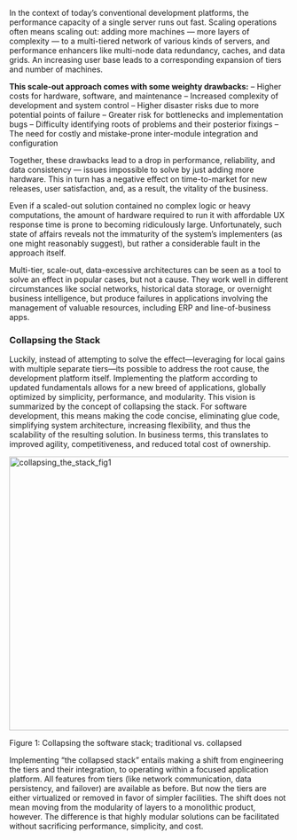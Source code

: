 In the context of today’s conventional development platforms, the performance capacity of a single server runs out fast. Scaling operations often means scaling out: adding more machines — more layers of complexity — to a multi-tiered network of various kinds of servers, and performance enhancers like multi-node data redundancy, caches, and data grids. An increasing user base leads to a corresponding expansion of tiers and number of machines.

<strong>This scale-out approach comes with some weighty drawbacks:</strong>
– Higher costs for hardware, software, and maintenance
– Increased complexity of development and system control
– Higher disaster risks due to more potential points of failure
– Greater risk for bottlenecks and implementation bugs
– Difficulty identifying roots of problems and their posterior fixings
– The need for costly and mistake-prone inter-module integration and configuration

Together, these drawbacks lead to a drop in performance, reliability, and data consistency — issues impossible to solve by just adding more hardware. This in turn has a negative effect on time-to-market for new releases, user satisfaction, and, as a result, the vitality of the business.

Even if a scaled-out solution contained no complex logic or heavy computations, the amount of hardware required to run it with affordable UX response time is prone to becoming ridiculously large. Unfortunately, such state of affairs reveals not the immaturity of the system’s implementers (as one might reasonably suggest), but rather a considerable fault in the approach itself.

Multi-tier, scale-out, data-excessive architectures can be seen as a tool to solve an effect in popular cases, but not a cause. They work well in different circumstances like social networks, historical data storage, or overnight business intelligence, but produce failures in applications involving the management of valuable resources, including ERP and line-of-business apps.
<h3>Collapsing the Stack</h3>
Luckily, instead of attempting to solve the effect—leveraging for local gains with multiple separate tiers—its possible to address the root cause, the development platform itself. Implementing the platform according to updated fundamentals allows for a new breed of applications, globally optimized by simplicity, performance, and modularity. This vision is summarized by the concept of collapsing the stack. For software development, this means making the code concise, eliminating glue code, simplifying system architecture, increasing flexibility, and thus the scalability of the resulting solution. In business terms, this translates to improved agility, competitiveness, and reduced total cost of ownership.

<a href="/wp-content/uploads/2015/05/collapsing_the_stack_fig1.png"><img class="alignnone wp-image-11913 size-full" src="/wp-content/uploads/2015/05/collapsing_the_stack_fig1.png" alt="collapsing_the_stack_fig1" width="604" height="494" /></a>

Figure 1: Collapsing the software stack; traditional vs. collapsed

Implementing “the collapsed stack” entails making a shift from engineering the tiers and their integration, to operating within a focused application platform. All features from tiers (like network communication, data persistency, and failover) are available as before. But now the tiers are either virtualized or removed in favor of simpler facilities. The shift does not mean moving from the modularity of layers to a monolithic product, however. The difference is that highly modular solutions can be facilitated without sacrificing performance, simplicity, and cost.